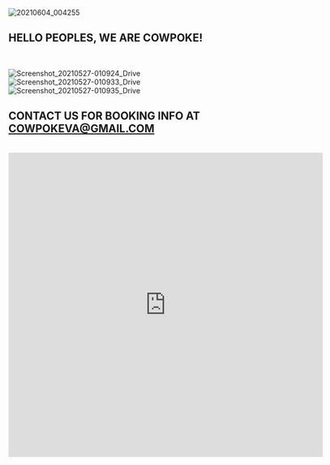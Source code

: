 ![20210604_004255](https://user-images.githubusercontent.com/85310685/120841281-4ec0d480-c539-11eb-9292-b801ec3f97d1.jpg)

## HELLO PEOPLES, WE ARE COWPOKE!
<br>

<img class = "Kalman">![Screenshot_20210527-010924_Drive](https://user-images.githubusercontent.com/85310685/122122062-51a1ac00-cdfa-11eb-864c-96b7457acde4.jpg)</img>
<img class = "Chris">![Screenshot_20210527-010933_Drive](https://user-images.githubusercontent.com/85310685/122122068-52d2d900-cdfa-11eb-850d-60fbf4c1b94a.jpg)</img>
<img class = "Brian">![Screenshot_20210527-010935_Drive](https://user-images.githubusercontent.com/85310685/122122072-536b6f80-cdfa-11eb-90ac-7a9139ee3341.jpg)</img>

## CONTACT US FOR BOOKING INFO AT COWPOKEVA@GMAIL.COM 
<br>
<div class="responsive-iframe-container big-container">
<iframe src="https://calendar.google.com/calendar/embed?height=600&amp;wkst=1&amp;bgcolor=%23ffffff&amp;ctz=America%2FNew_York&amp;src=Y293cG9rZXZhQGdtYWlsLmNvbQ&amp;color=%23039BE5&amp;showTz=0&amp;showCalendars=0&amp;showTabs=0&amp;showPrint=0&amp;showTitle=0" style="border-width:0" width="620" height="600" frameborder="0" scrolling="no"></iframe>
</div>
<br>

